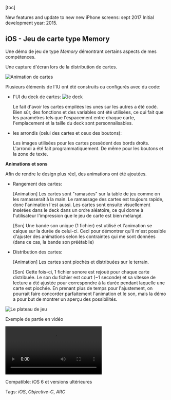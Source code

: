 

[toc]



New features and update to new new iPhone screens: sept 2017
Initial development year: 2015.

## iOS - Jeu de carte type Memory


Une démo de jeu de type *Memory* démontrant certains aspects de mes compétences.



Une capture d'écran lors de la distribution de cartes.

![Animation de cartes](medias/card-distrib-anim++.png "Distribution des cartes animée")



Plusieurs éléments de l'IU ont été construits ou configurés avec du code:

- l'UI du deck de cartes: ![le deck](medias/deck-and-card.png "Une carte en train d'être tirée")

  Le fait d'avoir les cartes empilées les unes sur les autres a été codé. Bien sûr, des fonctions et des variables ont été utilisées, ce qui fait que les paramètres tels que l'espacement entre chaque carte, l'emplacement et la taille du deck sont personnalisables.

- les arrondis (celui des cartes et ceux des boutons):

  Les images utilisées pour les cartes possèdent des bords droits. L'arrondi a été fait programmatiquement. De même pour les boutons et la zone de texte.



**Animations et sons**

Afin de rendre le design plus réel, des animations ont été ajoutées.

- Rangement des cartes:

  [Animation] Les cartes sont "ramasées" sur la table de jeu comme on les ramasserait à la main. Le ramassage des cartes est toujours rapide, donc l'animation l'est aussi. Les cartes sont ensuite visuellement insérées dans le deck dans un ordre aléatoire, ce qui donne à l'utilisateur l'impression que le jeu de carte est bien mélangé.

  [Son] Une bande son unique (1 fichier) est utilisé et l'animation se calque sur la durée de celui-ci. Ceci pour démontrer qu'il m'est possible d'ajuster des animations selon les contraintes qui me sont données (dans ce cas, la bande son préétablie)

- Distribution des cartes:

  [Animation] Les cartes sont piochés et distribuées sur le terrain.

  [Son] Cette fois-ci, 1 fichier sonore est rejoué pour chaque carte distribuée. Le son du fichier est court (~1 seconde) et sa vitesse de lecture a été ajustée pour correspondre à la durée pendant laquelle une carte est piochée. En prenant plus de temps pour l'ajustement, on pourrait faire concorder parfaitement l'animation et le son, mais la démo a pour but de montrer un aperçu des possibilités.



![Le plateau de jeu](medias/plateau-de-jeu.png)



Exemple de partie en vidéo

![Une démo](medias/video-demo.mp4)

Compatible: iOS 6 et versions ultérieures

Tags: *iOS*, *Objective-C*, *ARC*

